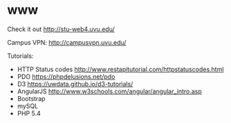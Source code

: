 # www

Check it out http://stu-web4.uvu.edu/

Campus VPN: http://campusvpn.uvu.edu/

Tutorials:
* HTTP Status codes http://www.restapitutorial.com/httpstatuscodes.html
* PDO https://phpdelusions.net/pdo
* D3 https://uwdata.github.io/d3-tutorials/
* AngularJS  http://www.w3schools.com/angular/angular_intro.asp
* Bootstrap
* mySQL
* PHP 5.4
